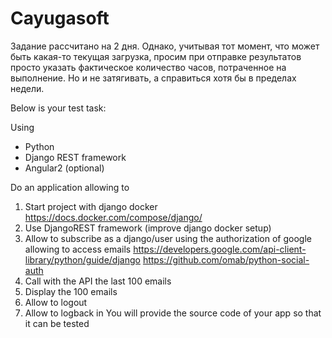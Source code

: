 # Cayugasoft

Задание рассчитано на 2 дня. Однако, учитывая тот момент, что может быть какая-то текущая загрузка, просим при отправке результатов просто указать фактическое количество часов, потраченное на выполнение. Но и не затягивать, а справиться хотя бы в пределах недели.

Below is your test task:

Using
- Python
- Django REST framework
- Angular2 (optional)

Do an application allowing to
1) Start project with django docker
https://docs.docker.com/compose/django/
2) Use DjangoREST framework (improve django docker setup)
3) Allow to subscribe as a django/user using the authorization of google allowing to access emails
https://developers.google.com/api-client-library/python/guide/django
https://github.com/omab/python-social-auth
4) Call with the API the last 100 emails
5) Display the 100 emails
6) Allow to logout
7) Allow to logback in
You will provide the source code of your app so that it can be tested
